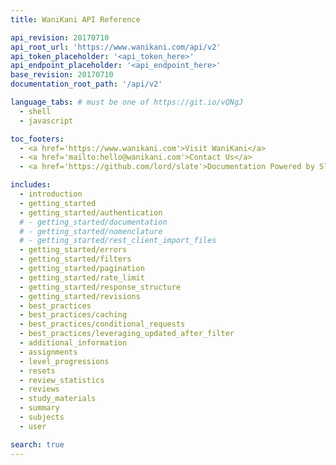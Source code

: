 ```yaml
---
title: WaniKani API Reference

api_revision: 20170710
api_root_url: 'https://www.wanikani.com/api/v2'
api_token_placeholder: '<api_token_here>'
api_endpoint_placeholder: '<api_endpoint_here>'
base_revision: 20170710
documentation_root_path: '/api/v2'

language_tabs: # must be one of https://git.io/vQNgJ
  - shell
  - javascript

toc_footers:
  - <a href='https://www.wanikani.com'>Visit WaniKani</a>
  - <a href='mailto:hello@wanikani.com'>Contact Us</a>
  - <a href='https://github.com/lord/slate'>Documentation Powered by Slate</a>

includes:
  - introduction
  - getting_started
  - getting_started/authentication
  # - getting_started/documentation
  # - getting_started/nomenclature
  # - getting_started/rest_client_import_files
  - getting_started/errors
  - getting_started/filters
  - getting_started/pagination
  - getting_started/rate_limit
  - getting_started/response_structure
  - getting_started/revisions
  - best_practices
  - best_practices/caching
  - best_practices/conditional_requests
  - best_practices/leveraging_updated_after_filter
  - additional_information
  - assignments
  - level_progressions
  - resets
  - review_statistics
  - reviews
  - study_materials
  - summary
  - subjects
  - user

search: true
---
```

